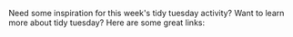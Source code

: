 Need some inspiration for this week's tidy tuesday activity? Want to learn more about tidy tuesday? Here are some great links:
